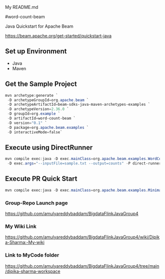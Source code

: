 My README.md

#word-count-beam

Java Quickstart for Apache Beam

<https://beam.apache.org/get-started/quickstart-java>

## Set up Environment

- Java
- Maven

## Get the Sample Project

```PowerShell
mvn archetype:generate `
 -D archetypeGroupId=org.apache.beam `
 -D archetypeArtifactId=beam-sdks-java-maven-archetypes-examples `
 -D archetypeVersion=2.36.0 `
 -D groupId=org.example `
 -D artifactId=word-count-beam `
 -D version="0.1" `
 -D package=org.apache.beam.examples `
 -D interactiveMode=false`
```

## Execute using DirectRunner

```PowerShell
mvn compile exec:java -D exec.mainClass=org.apache.beam.examples.WordCount `
 -D exec.args="--inputFile=sample.txt --output=counts" -P direct-runner
```

## Execute PR Quick Start

```PowerShell
mvn compile exec:java -D exec.mainClass=org.apache.beam.examples.MinimalPageRankSharma
```

### Group-Repo Launch page
<https://github.com/amulyareddybaddam/BigdataFlinkJavaGroup4>


### My Wiki Link

https://github.com/amulyareddybaddam/BigdataFlinkJavaGroup4/wiki/Dipika-Sharma:-My-wiki 
### Link to MyCode folder

https://github.com/amulyareddybaddam/BigdataFlinkJavaGroup4/tree/main/dipika-sharma-workspace 

